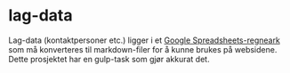 lag-data
==============

Lag-data (kontaktpersoner etc.) ligger i et [Google Spreadsheets-regneark](https://docs.google.com/spreadsheets/d/1svnSp174idz6UiibQbdYqOO6wGH1tbPAxANK6TVZKHc/edit#gid=0) som må konverteres til markdown-filer for å kunne brukes på websidene. Dette prosjektet har en gulp-task som gjør akkurat det.
